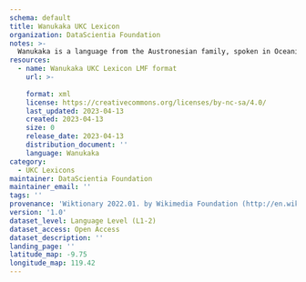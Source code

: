 ```yaml
---
schema: default
title: Wanukaka UKC Lexicon
organization: DataScientia Foundation
notes: >-
  Wanukaka is a language from the Austronesian family, spoken in Oceania. The UKC Lexicon of Wanukaka is represented as a lexico-semantic network. It consists of words, word senses, synsets, as well as sense-level and synset-level relationships.
resources:
  - name: Wanukaka UKC Lexicon LMF format
    url: >-
      
    format: xml
    license: https://creativecommons.org/licenses/by-nc-sa/4.0/
    last_updated: 2023-04-13
    created: 2023-04-13
    size: 0
    release_date: 2023-04-13
    distribution_document: ''
    language: Wanukaka
category:
  - UKC Lexicons
maintainer: DataScientia Foundation
maintainer_email: ''
tags: ''
provenance: 'Wiktionary 2022.01. by Wikimedia Foundation (http://en.wiktionary.org); Princeton WordNet 2.1 by Princeton University (https://wordnet.princeton.edu)'
version: '1.0'
dataset_level: Language Level (L1-2)
dataset_access: Open Access
dataset_description: ''
landing_page: ''
latitude_map: -9.75
longitude_map: 119.42
---
```

